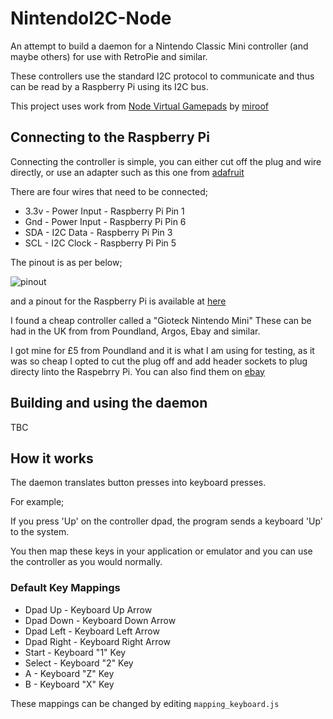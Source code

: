 # NintendoI2C-Node

An attempt to build a daemon for a Nintendo Classic Mini controller (and maybe others) for use with RetroPie and similar.

These controllers use the standard I2C protocol to communicate and thus can be read by a Raspberry Pi using its I2C bus.

This project uses work from [Node Virtual Gamepads](https://github.com/miroof/node-virtual-gamepads) by [miroof](https://github.com/miroof)

## Connecting to the Raspberry Pi

Connecting the controller is simple, you can either cut off the plug and wire directly, or use an adapter such as this one from [adafruit](https://www.adafruit.com/product/345)

There are four wires that need to be connected;

* 3.3v - Power Input - Raspberry Pi Pin 1
* Gnd - Power Input - Raspberry Pi Pin 6
* SDA - I2C Data - Raspberry Pi Pin 3
* SCL - I2C Clock - Raspberry Pi Pin 5

The pinout is as per below;

![pinout](http://img.gunook.com/upload/9/f4/9f466e4b21882a5473c0a61a77a5f166.jpg)

and a pinout for the Raspberry Pi is available at [here](https://pinout.xyz/pinout/i2c)

I found a cheap controller called a "Gioteck Nintendo Mini" These can be had in the UK from from Poundland, Argos, Ebay and similar.

I got mine for £5 from Poundland and it is what I am using for testing, as it was so cheap I opted to cut the plug off and add header sockets to plug directy linto the Raspebrry Pi. You can also find them on [ebay](https://www.ebay.co.uk/itm/Gioteck-Turbo-Controller-for-Nintendo-Classic-Mini-From-the-Argos-Shop-on-ebay/362156662685?epid=719581866&hash=item5452381f9d:g:9uUAAOSwXz9Zk3ZV)

## Building and using the daemon

TBC

## How it works

The daemon translates button presses into keyboard presses.

For example;

If you press 'Up' on the controller dpad, the program sends a keyboard 'Up' to the system.

You then map these keys in your application or emulator and you can use the controller as you would normally.

### Default Key Mappings

* Dpad Up - Keyboard Up Arrow
* Dpad Down -  Keyboard Down Arrow
* Dpad Left - Keyboard Left Arrow
* Dpad Right - Keyboard Right Arrow
* Start - Keyboard "1" Key
* Select - Keyboard "2" Key
* A - Keyboard "Z" Key
* B - Keyboard "X" Key

These mappings can be changed by editing `mapping_keyboard.js`

